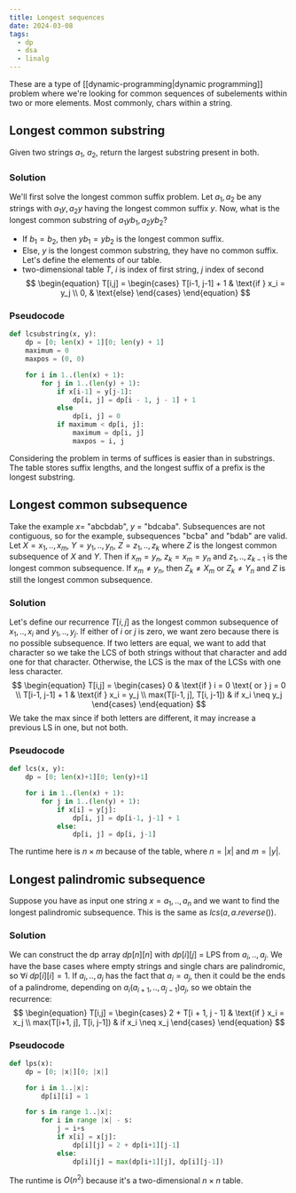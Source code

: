 ```yaml
---
title: Longest sequences
date: 2024-03-08
tags:
  - dp
  - dsa
  - linalg
---
```


These are a type of [[dynamic-programming|dynamic programming]] problem where we're looking for common sequences of subelements within two or more elements. Most commonly, chars within a string.

## Longest common substring
Given two strings $a_1$, $a_2$, return the largest substring present in both.

### Solution
We'll first solve the longest common suffix problem.
Let $a_1, a_2$ be any strings with $a_1y, a_2y$ having the longest common suffix $y$.
Now, what is the longest common substring of $a_1yb_1, a_2yb_2$?
- If $b_1 = b_2$, then $yb_1 = yb_2$ is the longest common suffix.
- Else, $y$ is the longest common substring, they have no common suffix.
Let's define the elements of our table.
- two-dimensional table $T$, $i$ is index of first string, $j$ index of second
$$
\begin{equation}
T[i,j] =
\begin{cases}
	T[i-1, j-1] + 1 & \text{if } x_i = y_j \\
	0, & \text{else} 
\end{cases}
\end{equation}
$$

### Pseudocode
```python
def lcsubstring(x, y):
	dp = [0; len(x) + 1][0; len(y) + 1]
	maximum = 0
	maxpos = (0, 0)

	for i in 1..(len(x) + 1):
		for j in 1..(len(y) + 1):
			if x[i-1] = y[j-1]:
				dp[i, j] = dp[i - 1, j - 1] + 1
			else
				dp[i, j] = 0
			if maximum < dp[i, j]:
				maximum = dp[i, j]
				maxpos = i, j
```

Considering the problem in terms of suffices is easier than in substrings. The table stores suffix lengths, and the longest suffix of a prefix is the longest substring.

## Longest common subsequence
Take the example $x =$ "abcbdab", $y$ = "bdcaba". Subsequences are not contiguous, so for the example, subsequences "bcba" and "bdab" are valid.
Let $X = x_1,..,x_m$, $Y = y_1, .., y_n$, $Z = z_1, .., z_k$ where $Z$ is the longest common subsequence of $X$ and $Y$. Then if $x_m = y_n$, $z_k = x_m = y_n$ and $z_1, .., z_{k-1}$ is the longest common subsequence. If $x_m \neq y_n$, then $Z_k \neq X_m$ or $Z_k \neq Y_n$ and $Z$ is still the longest common subsequence.

### Solution
Let's define our recurrence $T[i,j]$ as the longest common subsequence of $x_1,..,x_i$ and $y_1,..,y_j$. If either of $i$ or $j$ is zero, we want zero because there is no possible subsequence. If two letters are equal, we want to add that character so we take the LCS of both strings without that character and add one for that character. Otherwise, the LCS is the max of the LCSs with one less character.
$$
\begin{equation}
T[i,j] = 
\begin{cases}
	0 & \text{if } i = 0 \text{ or } j = 0 \\
	T[i-1, j-1] + 1 & \text{if } x_i = y_j \\
	max(T[i-1, j], T[i, j-1]) & if x_i \neq y_j
\end{cases}
\end{equation}
$$
We take the max since if both letters are different, it may increase a previous LS in one, but not both.

### Pseudocode
```python
def lcs(x, y):
	dp = [0; len(x)+1][0; len(y)+1]

	for i in 1..(len(x) + 1):
		for j in 1..(len(y) + 1):
			if x[i] = y[j]:
				dp[i, j] = dp[i-1, j-1] + 1
			else:
				dp[i, j] = dp[i, j-1]

```

The runtime here is $n \times m$ because of the table, where $n = |x|$ and $m = |y|$.
## Longest palindromic subsequence
Suppose you have as input one string $x = a_1, .., a_n$ and we want to find the longest palindromic subsequence. This is the same as $lcs(a, a.reverse())$.

### Solution
We can construct the dp array $dp[n][n]$ with $dp[i][j]$ = LPS from $a_i,..,a_j$. We have the base cases where empty strings and single chars are palindromic, so $\forall i \text{ } dp[i][i] = 1$.
If $a_i,..,a_j$ has the fact that $a_i = a_j$, then it could be the ends of a palindrome, depending on $a_i(a_{i+1}, .., a_{j-1})a_j$, so we obtain the recurrence:
$$
\begin{equation}
T[i,j] = 
\begin{cases}
	2 + T[i + 1, j - 1] & \text{if } x_i = x_j \\
	max(T[i+1, j], T[i, j-1]) & if x_i \neq x_j
\end{cases}
\end{equation}
$$
### Pseudocode
```python
def lps(x):
	dp = [0; |x|][0; |x|]

	for i in 1..|x|:
		dp[i][i] = 1

	for s in range 1..|x|:
		for i in range |x| - s:
			j = i+s
			if x[i] = x[j]:
				dp[i][j] = 2 + dp[i+1][j-1]
			else:
				dp[i][j] = max(dp[i+1][j], dp[i][j-1])
```

The runtime is $O(n^2)$ because it's a two-dimensional $n \times n$ table. 

